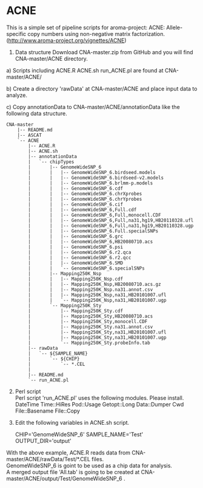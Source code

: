 ACNE
====

This is a simple set of pipeline scripts for 
    aroma-project: ACNE: Allele-specific copy numbers using non-negative matrix factorization.
    (http://www.aroma-project.org/vignettes/ACNE)

1) Data structure 
Download CNA-master.zip from GitHub and you will find CNA-master/ACNE directory.

a) Scripts including
    ACNE.R
    ACNE.sh
    run_ACNE.pl
are found at CNA-master/ACNE/

b) Create a directory 'rawData' at CNA-master/ACNE and place input data to analyze.

c) Copy annotationData to CNA-master/ACNE/annotationData like the following data structure.

    CNA-master
        |-- README.md
        |-- ASCAT
        `-- ACNE
            |-- ACNE.R
            |-- ACNE.sh
            |-- annotationData
            |   `-- chipTypes
            |       |-- GenomeWideSNP_6
            |       |   |-- GenomeWideSNP_6.birdseed.models
            |       |   |-- GenomeWideSNP_6.birdseed-v2.models
            |       |   |-- GenomeWideSNP_6.brlmm-p.models
            |       |   |-- GenomeWideSNP_6.cdf
            |       |   |-- GenomeWideSNP_6.chrXprobes
            |       |   |-- GenomeWideSNP_6.chrYprobes
            |       |   |-- GenomeWideSNP_6.cif
            |       |   |-- GenomeWideSNP_6,Full.cdf
            |       |   |-- GenomeWideSNP_6,Full,monocell.CDF
            |       |   |-- GenomeWideSNP_6,Full,na31,hg19,HB20110328.ufl
            |       |   |-- GenomeWideSNP_6,Full,na31,hg19,HB20110328.ugp
            |       |   |-- GenomeWideSNP_6.Full.specialSNPs
            |       |   |-- GenomeWideSNP_6.grc
            |       |   |-- GenomeWideSNP_6,HB20080710.acs
            |       |   |-- GenomeWideSNP_6.psi
            |       |   |-- GenomeWideSNP_6.r2.qca
            |       |   |-- GenomeWideSNP_6.r2.qcc
            |       |   |-- GenomeWideSNP_6.SMD
            |       |   `-- GenomeWideSNP_6.specialSNPs
            |       |-- Mapping250K_Nsp
            |       |   |-- Mapping250K_Nsp.cdf
            |       |   |-- Mapping250K_Nsp,HB20080710.acs.gz
            |       |   |-- Mapping250K_Nsp.na31.annot.csv
            |       |   |-- Mapping250K_Nsp,na31,HB20101007.ufl
            |       |   `-- Mapping250K_Nsp,na31,HB20101007.ugp
            |       `-- Mapping250K_Sty
            |           |-- Mapping250K_Sty.cdf
            |           |-- Mapping250K_Sty,HB20080710.acs
            |           |-- Mapping250K_Sty,monocell.CDF
            |           |-- Mapping250K_Sty.na31.annot.csv
            |           |-- Mapping250K_Sty,na31,HB20101007.ufl
            |           |-- Mapping250K_Sty,na31,HB20101007.ugp
            |           `-- Mapping250K_Sty.probeInfo.tab
            |-- rawData
            |   `-- ${SAMPLE_NAME}
            |       `-- ${CHIP}
            |           `-- *.CEL
            |
            |-- README.md
            `-- run_ACNE.pl

2) Perl script  
Perl script 'run_ACNE.pl' uses the following modules. Please install.  
    DateTime
    Time::HiRes
    Pod::Usage
    Getopt::Long
    Data::Dumper
    Cwd
    File::Basename
    File::Copy

3) Edit the following variables in ACNE.sh script.

    CHIP='GenomeWideSNP_6'
    SAMPLE_NAME='Test'
    OUTPUT_DIR='output'

With the above example, ACNE.R reads data from CNA-master/ACNE/rawData/Test/*.CEL files.  
GenomeWideSNP_6 is goint to be used as a chip data for analysis.  
A merged output file 'All.tab' is going to be created at CNA-master/ACNE/output/Test/GenomeWideSNP_6 .

